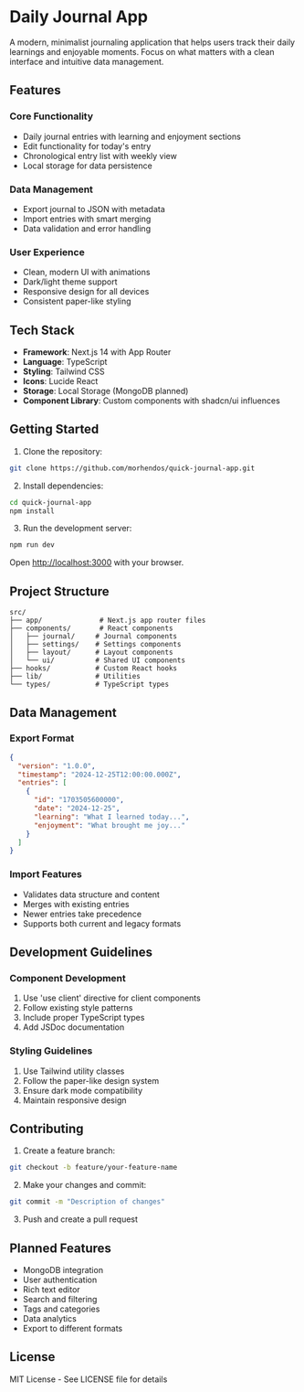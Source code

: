 # Daily Journal App

A modern, minimalist journaling application that helps users track their daily learnings and enjoyable moments. Focus on what matters with a clean interface and intuitive data management.

## Features

### Core Functionality
- Daily journal entries with learning and enjoyment sections
- Edit functionality for today's entry
- Chronological entry list with weekly view
- Local storage for data persistence

### Data Management
- Export journal to JSON with metadata
- Import entries with smart merging
- Data validation and error handling

### User Experience
- Clean, modern UI with animations
- Dark/light theme support
- Responsive design for all devices
- Consistent paper-like styling

## Tech Stack

- **Framework**: Next.js 14 with App Router
- **Language**: TypeScript
- **Styling**: Tailwind CSS
- **Icons**: Lucide React
- **Storage**: Local Storage (MongoDB planned)
- **Component Library**: Custom components with shadcn/ui influences

## Getting Started

1. Clone the repository:
```bash
git clone https://github.com/morhendos/quick-journal-app.git
```

2. Install dependencies:
```bash
cd quick-journal-app
npm install
```

3. Run the development server:
```bash
npm run dev
```

Open [http://localhost:3000](http://localhost:3000) with your browser.

## Project Structure

```
src/
├── app/              # Next.js app router files
├── components/       # React components
│   ├── journal/     # Journal components
│   ├── settings/    # Settings components
│   ├── layout/      # Layout components
│   └── ui/          # Shared UI components
├── hooks/           # Custom React hooks
├── lib/             # Utilities
└── types/           # TypeScript types
```

## Data Management

### Export Format
```json
{
  "version": "1.0.0",
  "timestamp": "2024-12-25T12:00:00.000Z",
  "entries": [
    {
      "id": "1703505600000",
      "date": "2024-12-25",
      "learning": "What I learned today...",
      "enjoyment": "What brought me joy..."
    }
  ]
}
```

### Import Features
- Validates data structure and content
- Merges with existing entries
- Newer entries take precedence
- Supports both current and legacy formats

## Development Guidelines

### Component Development
1. Use 'use client' directive for client components
2. Follow existing style patterns
3. Include proper TypeScript types
4. Add JSDoc documentation

### Styling Guidelines
1. Use Tailwind utility classes
2. Follow the paper-like design system
3. Ensure dark mode compatibility
4. Maintain responsive design

## Contributing

1. Create a feature branch:
```bash
git checkout -b feature/your-feature-name
```

2. Make your changes and commit:
```bash
git commit -m "Description of changes"
```

3. Push and create a pull request

## Planned Features

- MongoDB integration
- User authentication
- Rich text editor
- Search and filtering
- Tags and categories
- Data analytics
- Export to different formats

## License

MIT License - See LICENSE file for details
